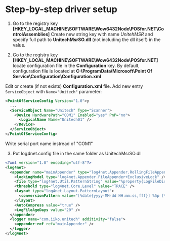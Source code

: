 # Step-by-step driver setup

1. Go to the registry key
**[HKEY_LOCAL_MACHINE\SOFTWARE\Wow6432Node\POSfor.NET\ControlAssemblies]**
Create new string key with name *UnitehMSR* and specify full path to **UnitechMsrSO.dll** (not including the dll itself) in the value.

2. Go to the registry key
**[HKEY_LOCAL_MACHINE\SOFTWARE\Wow6432Node\POSfor.NET]**
locate configuration file in the **Configuration** key. By default, configuration file is located at
**C:\ProgramData\Microsoft\Point Of Service\Configuration\Configuration.xml**

Edit or create (if not exists) **Configuration.xml** file. Add new entry `ServiceObject` with `Name="Unitech"` parameter:


```xml
<PointOfServiceConfig Version="1.0">у
  ...
  <ServiceObject Name="Unitech" Type="Scanner">
    <Device HardwarePath="COM1" Enabled="yes" PnP="no">
      <LogicalName Name="Unitech01" />
    </Device>
  </ServiceObject>
</PointOfServiceConfig>
```
Write serial port name instread of "COM1"

3. Put log4net.config file in the same folder as UnitechMsrSO.dll

```xml
<?xml version="1.0" encoding="utf-8"?>
<log4net>
  <appender name="mainAppender" type="log4net.Appender.RollingFileAppender">
    <lockingModel type="log4net.Appender.FileAppender+ExclusiveLock" />
    <file type="log4net.Util.PatternString" value="%property{LogFileDir}/unitech.log" />
    <threshold type="log4net.Core.Level" value="TRACE" />
    <layout type="log4net.Layout.PatternLayout">
      <conversionPattern value="[%date{yyyy-MM-dd HH:mm:ss,fff}] %5p [%2t] [%type{1}:%M] - %m%n" />
    </layout>
    <AutoCompress value="true" />
    <LogFileAgeDays value="20" />
  </appender>
  <logger name="com.iiko.unitech" additivity="false">
    <appender-ref ref="mainAppender" />
  </logger>
</log4net>
```
